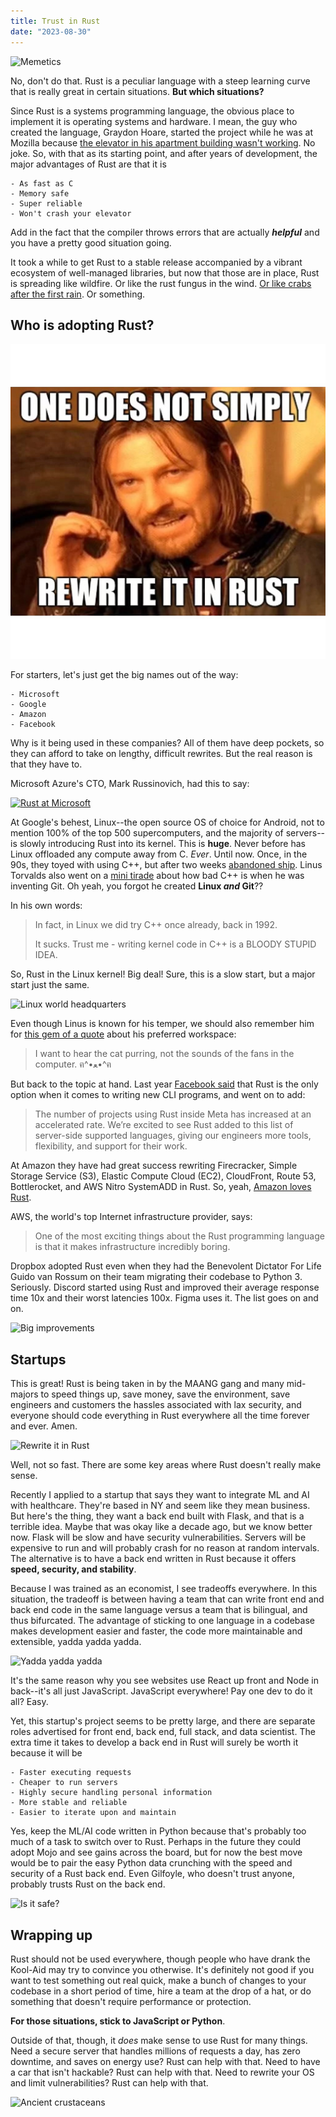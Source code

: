 ```yaml
---
title: Trust in Rust
date: "2023-08-30"
---
```


![Memetics](https://external-preview.redd.it/IAMB6TV2YcGBo67tBJGJLpE9T2HnPTR_acYEe4uJrG8.png?auto=webp&s=d8f1ca2c748425d0c6a81f5de20c9297739e56a1 "Rust everywhere")

No, don't do that. Rust is a peculiar language with a steep learning curve that is really great in certain situations. **But which situations?**

Since Rust is a systems programming language, the obvious place to implement it is operating systems and hardware. I mean, the guy who created the language, Graydon Hoare, started the project while he was at Mozilla because [the elevator in his apartment building wasn't working](https://www.technologyreview.com/2023/02/14/1067869/rust-worlds-fastest-growing-programming-language/). No joke. So, with that as its starting point, and after years of development, the major advantages of Rust are that it is

    - As fast as C
    - Memory safe
    - Super reliable
    - Won't crash your elevator

Add in the fact that the compiler throws errors that are actually ***helpful*** and you have a pretty good situation going.

It took a while to get Rust to a stable release accompanied by a vibrant ecosystem of well-managed libraries, but now that those are in place, Rust is spreading like wildfire. Or like the rust fungus in the wind. [Or like crabs after the first rain](https://parksaustralia.gov.au/christmas/discover/highlights/red-crab-migration/#:~:text=When%20does%20the%20red%20crab%20migration%20occur%3F&text=The%20migration%20starts%20with%20the,ocean%20to%20mate%20and%20spawn.). Or something.

## Who is adopting Rust?

![Boromir knows](https://raw.githubusercontent.com/rochacbruno/rust_memes/master/img/notsimply.jpg "Boromir knows")

For starters, let's just get the big names out of the way:

    - Microsoft
    - Google
    - Amazon
    - Facebook

Why is it being used in these companies? All of them have deep pockets, so they can afford to take on lengthy, difficult rewrites. But the real reason is that they have to.

Microsoft Azure's CTO, Mark Russinovich, had this to say:

[![Rust at Microsoft](../Rust_Tweet.png)](https://twitter.com/markrussinovich/status/1571995117233504257?lang=en)

At Google's behest, Linux--the open source OS of choice for Android, not to mention 100% of the top 500 supercomputers, and the majority of servers--is slowly introducing Rust into its kernel. This is **huge**. Never before has Linux offloaded any compute away from C. *Ever*. Until now. Once, in the 90s, they toyed with using C++, but after two weeks [abandoned ship](https://en.wikipedia.org/wiki/Rust_for_Linux#cite_ref-1). Linus Torvalds also went on a [mini tirade](http://harmful.cat-v.org/software/c++/linus) about how bad C++ is when he was inventing Git. Oh yeah, you forgot he created **Linux *and* Git**??

In his own words:

> In fact, in Linux we did try C++ once already, back in 1992.
>
> It sucks. Trust me - writing kernel code in C++ is a BLOODY STUPID IDEA.

So, Rust in the Linux kernel! Big deal! Sure, this is a slow start, but a major start just the same.

![Linux world headquarters](https://i.redd.it/6gm50gpd5y761.png "The man. The myth. The legend.")

Even though Linus is known for his temper, we should also remember him for [this gem of a quote](https://youtu.be/o8NPllzkFhE?si=JlnTHf5o1xNfA-ST&t=126) about his preferred workspace:

> I want to hear the cat purring, not the sounds of the fans in the computer. ฅ^•ﻌ•^ฅ

But back to the topic at hand. Last year [Facebook said](https://engineering.fb.com/2022/07/27/developer-tools/programming-languages-endorsed-for-server-side-use-at-meta/) that Rust is the only option when it comes to writing new CLI programs, and went on to add:

> The number of projects using Rust inside Meta has increased at an accelerated rate. We’re excited to see Rust added to this list of server-side supported languages, giving our engineers more tools, flexibility, and support for their work.

At Amazon they have had great success rewriting Firecracker, Simple Storage Service (S3), Elastic Compute Cloud (EC2), CloudFront, Route 53, Bottlerocket, and AWS Nitro SystemADD in Rust. So, yeah, [Amazon loves Rust](https://aws.amazon.com/blogs/opensource/why-aws-loves-rust-and-how-wed-like-to-help/).  

AWS, the world's top Internet infrastructure provider, says:

> One of the most exciting things about the Rust programming language is that it makes infrastructure incredibly boring.

Dropbox adopted Rust even when they had the Benevolent Dictator For Life Guido van Rossum on their team migrating their codebase to Python 3. Seriously. Discord started using Rust and improved their average response time 10x and their worst latencies 100x. Figma uses it. The list goes on and on.

![Big improvements](https://d2908q01vomqb2.cloudfront.net/ca3512f4dfa95a03169c5a670a4c91a19b3077b4/2022/02/09/sust-rust-9.png "Oh, I see")

## Startups

This is great! Rust is being taken in by the MAANG gang and many mid-majors to speed things up, save money, save the environment, save engineers and customers the hassles associated with lax security, and everyone should code everything in Rust everywhere all the time forever and ever. Amen.

![Rewrite it in Rust](https://i.redd.it/9oez8zkg1qc01.png "Rust everywhere")

Well, not so fast. There are some key areas where Rust doesn't really make sense.

Recently I applied to a startup that says they want to integrate ML and AI with healthcare. They're based in NY and seem like they mean business. But here's the thing, they want a back end built with Flask, and that is a terrible idea. Maybe that was okay like a decade ago, but we know better now. Flask will be slow and have security vulnerabilities. Servers will be expensive to run and will probably crash for no reason at random intervals. The alternative is to have a back end written in Rust because it offers **speed, security, and stability**.

Because I was trained as an economist, I see tradeoffs everywhere. In this situation, the tradeoff is between having a team that can write front end and back end code in the same language versus a team that is bilingual, and thus bifurcated. The advantage of sticking to one language in a codebase makes development easier and faster, the code more maintainable and extensible, yadda yadda yadda.

![Yadda yadda yadda](https://media.tenor.com/ZeGdcWK2APYAAAAC/seinfeld-blah.gif)

It's the same reason why you see websites use React up front and Node in back--it's all just JavaScript. JavaScript everywhere! Pay one dev to do it all? Easy.

Yet, this startup's project seems to be pretty large, and there are separate roles advertised for front end, back end, full stack, and data scientist. The extra time it takes to develop a back end in Rust will surely be worth it because it will be

    - Faster executing requests
    - Cheaper to run servers
    - Highly secure handling personal information
    - More stable and reliable
    - Easier to iterate upon and maintain

Yes, keep the ML/AI code written in Python because that's probably too much of a task to switch over to Rust. Perhaps in the future they could adopt Mojo and see gains across the board, but for now the best move would be to pair the easy Python data crunching with the speed and security of a Rust back end. Even Gilfoyle, who doesn't trust anyone, probably trusts Rust on the back end.

![Is it safe?](https://media2.giphy.com/media/v1.Y2lkPTc5MGI3NjExb3Jvcm94M2UzdjFsNGJ0NjdidjZ3cGI3am9uZWV2a3VnMGpnYWw2MiZlcD12MV9pbnRlcm5hbF9naWZfYnlfaWQmY3Q9Zw/l46Cgwa9YZNNrEQla/giphy.gif "Head of security")

## Wrapping up

Rust should not be used everywhere, though people who have drank the Kool-Aid may try to convince you otherwise. It's definitely not good if you want to test something out real quick, make a bunch of changes to your codebase in a short period of time, hire a team at the drop of a hat, or do something that doesn't require performance or protection.

**For those situations, stick to JavaScript or Python**.

Outside of that, though, it *does* make sense to use Rust for many things. Need a secure server that handles millions of requests a day, has zero downtime, and saves on energy use? Rust can help with that. Need to have a car that isn't hackable? Rust can help with that. Need to rewrite your OS and limit vulnerabilities? Rust can help with that.

![Ancient crustaceans](https://i.imgflip.com/1sk8j6.jpg "Rust, in a nut shell")
